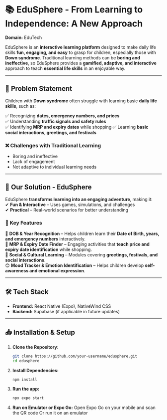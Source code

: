 # 📚 EduSphere - From Learning to Independence: A New Approach  
**Domain:** EduTech  

EduSphere is an **interactive learning platform** designed to make daily life skills **fun, engaging, and easy** to grasp for children, especially those with **Down syndrome**. Traditional learning methods can be **boring and ineffective**, so EduSphere provides a **gamified, adaptive, and interactive** approach to teach **essential life skills** in an enjoyable way.  

---

## 🚀 Problem Statement  

Children with **Down syndrome** often struggle with learning basic **daily life skills**, such as:  

✅ Recognizing **dates, emergency numbers, and prices**  
✅ Understanding **traffic signals and safety rules**  
✅ Identifying **MRP and expiry dates** while shopping 
✅ Learning **basic social interactions, greetings, and festivals**  

### ❌ Challenges with Traditional Learning  
- Boring and ineffective  
- Lack of engagement  
- Not adaptive to individual learning needs  

---

## 🎯 Our Solution - EduSphere  

EduSphere **transforms learning into an engaging adventure**, making it:  
✔ **Fun & Interactive** – Uses games, simulations, and challenges  
✔ **Practical** – Real-world scenarios for better understanding  

### 🌟 Key Features  

🔢 **DOB & Year Recognition** – Helps children learn their **Date of Birth, years, and emergency numbers** interactively.  
🛒 **MRP & Expiry Date Finder** – Engaging activities that **teach price and expiry date identification** while shopping.   
🎉 **Social & Cultural Learning** – Modules covering **greetings, festivals, and social interactions**.    
😊 **Mood Tracker & Emotion Identification** – Helps children develop **self-awareness and emotional expression**.  


---

## 🛠 Tech Stack  

- **Frontend:** React Native (Expo), NativeWind CSS  
- **Backend:** Supabase (if applicable in future updates)  

---

## 📥 Installation & Setup  

1. **Clone the Repository:**  
   ```bash
   git clone https://github.com/your-username/edusphere.git
   cd edusphere
2. **Install Dependencies:**  
   ```bash
   npm install
3. **Run the app:**  
   ```bash
   npx expo start
4. **Run on Emulator or Expo Go:**
   Open Expo Go on your mobile and scan the QR code
   Or run it on an emulator



